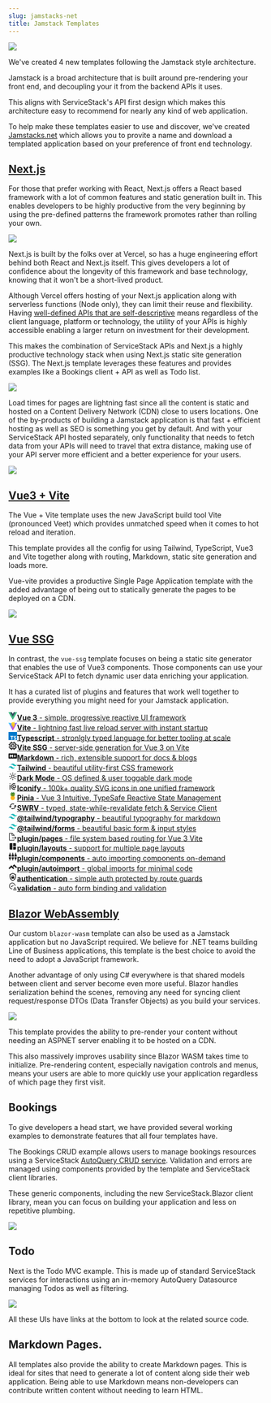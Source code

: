 ```yaml
---
slug: jamstacks-net
title: Jamstack Templates
---
```


[![](/images/jamstack/jamstacks-net-title.png)](https://jamstacks.net)

We've created 4 new templates following the Jamstack style architecture. 

Jamstack is a broad architecture that is built around pre-rendering your front end, and decoupling your it from the backend APIs it uses.

This aligns with ServiceStack's API first design which makes this architecture easy to recommend for nearly any kind of web application.

To help make these templates easier to use and discover, we've created [Jamstacks.net](https://jamstacks.net) which allows you to provite a name and download a templated application based on your preference of front end technology.

## [Next.js](https://nextjs.jamstacks.net)

For those that prefer working with React, Next.js offers a React based framework with a lot of common features and static generation built in.
This enables developers to be highly productive from the very beginning by using the pre-defined patterns the framework promotes rather than rolling your own.

<img src="/images/jamstack/next-black.svg" class="mx-auto block" />

Next.js is built by the folks over at Vercel, so has a huge engineering effort behind both React and Next.js itself. This gives developers a lot of confidence about the longevity of this framework and base technology, knowing that it won't be a short-lived product.

Although Vercel offers hosting of your Next.js application along with serverless functions (Node only), they can limit their reuse and flexibility.
Having [well-defined APIs that are self-descriptive](/add-servicestack-reference) means regardless of the client language, platform or technology, the utility of your APIs is highly accessible enabling a larger return on investment for their development.

This makes the combination of ServiceStack APIs and Next.js a highly productive technology stack when using Next.js static site generation (SSG).
The Next.js template leverages these features and provides examples like a Bookings client + API as well as Todo list.

[![](/images/jamstack/nextjs-bookings.png)](https://nextjs.jamstacks.net/bookings-crud)

Load times for pages are lightning fast since all the content is static and hosted on a Content Delivery Network (CDN) close to users locations.
One of the by-products of building a Jamstack application is that fast + efficient hosting as well as SEO is something you get by default.
And with your ServiceStack API hosted separately, only functionality that needs to fetch data from your APIs will need to travel that extra distance, 
making use of your API server more efficient and a better experience for your users.

![](/images/jamstack/cdn-world-view.png)

## [Vue3 + Vite](https://vue-vite.jamstacks.net)

The Vue + Vite template uses the new JavaScript build tool Vite (pronounced Veet) which provides unmatched speed when it comes to hot reload and iteration.

This template provides all the config for using Tailwind, TypeScript, Vue3 and Vite together along with routing, Markdown, static site generation and loads more.

Vue-vite provides a productive Single Page Application template with the added advantage of being out to statically generate the pages to be deployed on a CDN.

![](/images/jamstack/vue-vite-tech.png)
## [Vue SSG](https://vue-ssg.jamstacks.net)

In contrast, the `vue-ssg` template focuses on being a static site generator that enables the use of Vue3 components.
Those components can use your ServiceStack API to fetch dynamic user data enriching your application.

It has a curated list of plugins and features that work well together to provide everything you might need for your Jamstack application.

<div class="mb-8 md:mb-16 flex flex-wrap"><div class="flex my-2 sm:w-1/2 md:w-1/3"><svg width="1.2em" height="1.2em" preserveAspectRatio="xMidYMid meet" viewBox="0 0 256 221" class="w-7 h-7 mr-2" alt="Vue.js logo"><path d="M204.8 0H256L128 220.8L0 0h97.92L128 51.2L157.44 0h47.36z" fill="#41B883"></path><path d="M0 0l128 220.8L256 0h-51.2L128 132.48L50.56 0H0z" fill="#41B883"></path><path d="M50.56 0L128 133.12L204.8 0h-47.36L128 51.2L97.92 0H50.56z" fill="#35495E"></path></svg><a href="https://vuejs.org"><b>Vue 3</b> - simple, progressive reactive UI framework </a></div><div class="flex my-2 sm:w-1/2 md:w-1/3"><svg width="1.2em" height="1.2em" preserveAspectRatio="xMidYMid meet" viewBox="0 0 256 257" class="w-7 h-7 mr-2" alt="Vite logo"><defs><linearGradient x1="-.828%" y1="7.652%" x2="57.636%" y2="78.411%" id="uicons-sd4fe4o1fc"><stop stop-color="#41D1FF" offset="0%"></stop><stop stop-color="#BD34FE" offset="100%"></stop></linearGradient><linearGradient x1="43.376%" y1="2.242%" x2="50.316%" y2="89.03%" id="uicons-hz6t10qaab"><stop stop-color="#FFEA83" offset="0%"></stop><stop stop-color="#FFDD35" offset="8.333%"></stop><stop stop-color="#FFA800" offset="100%"></stop></linearGradient></defs><path d="M255.153 37.938L134.897 252.976c-2.483 4.44-8.862 4.466-11.382.048L.875 37.958c-2.746-4.814 1.371-10.646 6.827-9.67l120.385 21.517a6.537 6.537 0 0 0 2.322-.004l117.867-21.483c5.438-.991 9.574 4.796 6.877 9.62z" fill="url(#uicons-sd4fe4o1fc)"></path><path d="M185.432.063L96.44 17.501a3.268 3.268 0 0 0-2.634 3.014l-5.474 92.456a3.268 3.268 0 0 0 3.997 3.378l24.777-5.718c2.318-.535 4.413 1.507 3.936 3.838l-7.361 36.047c-.495 2.426 1.782 4.5 4.151 3.78l15.304-4.649c2.372-.72 4.652 1.36 4.15 3.788l-11.698 56.621c-.732 3.542 3.979 5.473 5.943 2.437l1.313-2.028l72.516-144.72c1.215-2.423-.88-5.186-3.54-4.672l-25.505 4.922c-2.396.462-4.435-1.77-3.759-4.114l16.646-57.705c.677-2.35-1.37-4.583-3.769-4.113z" fill="url(#uicons-hz6t10qaab)"></path></svg><a href="https://vitejs.dev"><b>Vite</b> - lightning fast live reload server with instant startup </a></div><div class="flex my-2 sm:w-1/2 md:w-1/3"><svg width="1.2em" height="1.2em" preserveAspectRatio="xMidYMid meet" viewBox="0 0 256 256" class="w-7 h-7 mr-2" alt="Typescript logo"><path fill="#007ACC" d="M0 128v128h256V0H0z"></path><path d="M56.611 128.85l-.081 10.483h33.32v94.68H113.42v-94.68h33.32v-10.28c0-5.69-.122-10.444-.284-10.566c-.122-.162-20.399-.244-44.983-.203l-44.739.122l-.122 10.443z" fill="#FFF"></path><path d="M206.567 118.108c6.501 1.626 11.459 4.51 16.01 9.224c2.357 2.52 5.851 7.112 6.136 8.209c.08.325-11.053 7.802-17.798 11.987c-.244.163-1.22-.894-2.317-2.52c-3.291-4.794-6.745-6.867-12.028-7.232c-7.76-.529-12.759 3.535-12.718 10.32c0 1.992.284 3.17 1.097 4.796c1.707 3.535 4.876 5.648 14.832 9.955c18.326 7.884 26.168 13.085 31.045 20.48c5.445 8.25 6.664 21.415 2.966 31.208c-4.063 10.646-14.14 17.88-28.323 20.277c-4.388.772-14.79.65-19.504-.203c-10.28-1.829-20.033-6.908-26.047-13.572c-2.357-2.601-6.949-9.387-6.664-9.875c.122-.162 1.178-.812 2.356-1.503c1.138-.65 5.446-3.13 9.509-5.486l7.355-4.267l1.544 2.276c2.154 3.291 6.867 7.802 9.712 9.305c8.167 4.308 19.383 3.698 24.909-1.26c2.357-2.153 3.332-4.388 3.332-7.68c0-2.966-.366-4.266-1.91-6.5c-1.99-2.845-6.054-5.243-17.595-10.24c-13.206-5.69-18.895-9.225-24.096-14.833c-3.007-3.25-5.852-8.452-7.03-12.8c-.975-3.616-1.22-12.678-.447-16.335c2.723-12.76 12.353-21.658 26.25-24.3c4.51-.853 14.994-.528 19.424.57z" fill="#FFF"></path></svg><a href="https://www.typescriptlang.org"><b>Typescript</b> - stronlgly typed language for better tooling at scale </a></div><div class="flex my-2 sm:w-1/2 md:w-1/3"><svg width="1.2em" height="1.2em" preserveAspectRatio="xMidYMid meet" viewBox="0 0 16 16" class="w-7 h-7 mr-2" alt="Vue SSG"><path fill-rule="evenodd" d="M6.5.75a.75.75 0 0 0-1.5 0V2H3.75A1.75 1.75 0 0 0 2 3.75V5H.75a.75.75 0 0 0 0 1.5H2v3H.75a.75.75 0 0 0 0 1.5H2v1.25c0 .966.784 1.75 1.75 1.75H5v1.25a.75.75 0 0 0 1.5 0V14h3v1.25a.75.75 0 0 0 1.5 0V14h1.25A1.75 1.75 0 0 0 14 12.25V11h1.25a.75.75 0 0 0 0-1.5H14v-3h1.25a.75.75 0 0 0 0-1.5H14V3.75A1.75 1.75 0 0 0 12.25 2H11V.75a.75.75 0 0 0-1.5 0V2h-3V.75zm5.75 11.75h-8.5a.25.25 0 0 1-.25-.25v-8.5a.25.25 0 0 1 .25-.25h8.5a.25.25 0 0 1 .25.25v8.5a.25.25 0 0 1-.25.25zM5.75 5a.75.75 0 0 0-.75.75v4.5c0 .414.336.75.75.75h4.5a.75.75 0 0 0 .75-.75v-4.5a.75.75 0 0 0-.75-.75h-4.5zm.75 4.5v-3h3v3h-3z" fill="currentColor"></path></svg><a href="https://github.com/antfu/vite-ssg"><b>Vite SSG</b> - server-side generation for Vue 3 on Vite </a></div><div class="flex my-2 sm:w-1/2 md:w-1/3"><svg width="1.2em" height="1.2em" preserveAspectRatio="xMidYMid meet" viewBox="0 0 24 24" class="w-7 h-7 mr-2" alt="Markdown logo"><path d="M22.27 19.385H1.73A1.73 1.73 0 0 1 0 17.655V6.345a1.73 1.73 0 0 1 1.73-1.73h20.54A1.73 1.73 0 0 1 24 6.345v11.308a1.73 1.73 0 0 1-1.73 1.731zM5.769 15.923v-4.5l2.308 2.885l2.307-2.885v4.5h2.308V8.078h-2.308l-2.307 2.885l-2.308-2.885H3.46v7.847zM21.232 12h-2.309V8.077h-2.307V12h-2.308l3.461 4.039z" fill="currentColor"></path></svg><a href="https://www.markdownguide.org"><b>Markdown</b> - rich, extensible support for docs &amp; blogs </a></div><div class="flex my-2 sm:w-1/2 md:w-1/3"><svg width="1.2em" height="1.2em" preserveAspectRatio="xMidYMid meet" viewBox="0 0 256 154" class="w-7 h-7 mr-2" alt="Tailwind logo"><defs><linearGradient x1="-2.778%" y1="32%" x2="100%" y2="67.556%" id="uicons-h84677tqxb"><stop stop-color="#2298BD" offset="0%"></stop><stop stop-color="#0ED7B5" offset="100%"></stop></linearGradient></defs><path d="M128 0C93.867 0 72.533 17.067 64 51.2C76.8 34.133 91.733 27.733 108.8 32c9.737 2.434 16.697 9.499 24.401 17.318C145.751 62.057 160.275 76.8 192 76.8c34.133 0 55.467-17.067 64-51.2c-12.8 17.067-27.733 23.467-44.8 19.2c-9.737-2.434-16.697-9.499-24.401-17.318C174.249 14.743 159.725 0 128 0zM64 76.8C29.867 76.8 8.533 93.867 0 128c12.8-17.067 27.733-23.467 44.8-19.2c9.737 2.434 16.697 9.499 24.401 17.318C81.751 138.857 96.275 153.6 128 153.6c34.133 0 55.467-17.067 64-51.2c-12.8 17.067-27.733 23.467-44.8 19.2c-9.737-2.434-16.697-9.499-24.401-17.318C110.249 91.543 95.725 76.8 64 76.8z" fill="url(#uicons-h84677tqxb)"></path></svg><a href="https://tailwindcss.com"><b>Tailwind</b> - beautiful utility-first CSS framework </a></div><div class="flex my-2 sm:w-1/2 md:w-1/3"><svg width="1.2em" height="1.2em" preserveAspectRatio="xMidYMid meet" viewBox="0 0 32 32" class="w-7 h-7 mr-2" alt="Sun"><path d="M16 12.005a4 4 0 1 1-4 4a4.005 4.005 0 0 1 4-4m0-2a6 6 0 1 0 6 6a6 6 0 0 0-6-6z" fill="currentColor"></path><path d="M5.394 6.813l1.414-1.415l3.506 3.506L8.9 10.318z" fill="currentColor"></path><path d="M2 15.005h5v2H2z" fill="currentColor"></path><path d="M5.394 25.197L8.9 21.691l1.414 1.415l-3.506 3.505z" fill="currentColor"></path><path d="M15 25.005h2v5h-2z" fill="currentColor"></path><path d="M21.687 23.106l1.414-1.415l3.506 3.506l-1.414 1.414z" fill="currentColor"></path><path d="M25 15.005h5v2h-5z" fill="currentColor"></path><path d="M21.687 8.904l3.506-3.506l1.414 1.415l-3.506 3.505z" fill="currentColor"></path><path d="M15 2.005h2v5h-2z" fill="currentColor"></path></svg><a href="#"><b>Dark Mode</b> - OS defined &amp; user toggable dark mode </a></div><div class="flex my-2 sm:w-1/2 md:w-1/3"><svg width="1.2em" height="1.2em" preserveAspectRatio="xMidYMid meet" viewBox="0 0 24 24" class="w-7 h-7 mr-2" alt="Iconify logo"><g fill="none"><path d="M4 7v14" stroke="currentColor" stroke-width="2" class="il-md-length-15 il-md-duration-2 il-md-delay-0"></path><path d="M4 3v2" stroke="currentColor" stroke-width="2" class="il-md-length-15 il-md-duration-2 il-md-delay-0"></path><path d="M18 4.252a8 8 0 1 0 0 15.496" stroke="currentColor" stroke-width="2" stroke-linecap="round" class="il-md-length-40 il-md-duration-3 il-md-delay-2"></path><path d="M16 8a4 4 0 1 0 0 8a4 4 0 0 0 0-8z" stroke="currentColor" stroke-width="2" stroke-linecap="round" class="il-md-length-40 il-md-duration-5 il-md-delay-5"></path></g></svg><a href="https://iconify.design"><b>Iconify</b> - 100k+ quality SVG icons in one unified framework </a></div><div class="flex my-2 sm:w-1/2 md:w-1/3"><svg width="1.2em" height="1.2em" preserveAspectRatio="xMidYMid meet" viewBox="0 0 128 128" class="w-7 h-7 mr-2" alt="Pinia logo"><path d="M64.36 54.09c-15.61-.56-28.51 9.61-31.55 29.94c-3.06 20.45 6.76 40.38 31.26 39.93c26.04-.47 34.07-21.65 30.62-41.26c-3.94-22.28-16.97-28.12-30.33-28.61z" fill="#ffbe1f"></path><path d="M77.01 72.23c-2.19-.06-6.91 4.64-7.85 5.69c-1.9 2.13-.5 4.24 1.69 3.18c2.11-1.02 5.38-3.28 6.2-3.29c.88-.01 3.42 1.67 4.49 2.48c3.08 2.3 4.79-.11 2.9-2.42c-1.06-1.29-4.92-5.57-7.43-5.64z" fill="#f79429"></path><path d="M50.92 72.29c-2.5-.13-8.08 5.56-8.38 5.88c-1.59 1.74-.11 3.75 2.01 2.85c1.22-.52 5.08-3.1 6.01-3.07c.69.02 2.19 1.14 4.35 2.55c3.54 2.3 5.49-.08 3.15-2.62c-2.36-2.56-4.97-5.48-7.14-5.59z" fill="#f79429"></path><path d="M40.09 86.26c-1.45-.1-4.41 2.6-5.24 3.52c-.83.92-1.5 1.73-.87 2.7c.43.66 1.78.69 2.8.11c1.31-.74 2.66-1.47 3.17-1.45c.83.04 4.12 2.95 5.14 3.82c2.66 2.25 4.35-.77 2.88-2.51c-1.57-1.86-5.2-6-7.88-6.19z" fill="#f79429"></path><path d="M64.13 86.5c-2.78-.04-7.96 5.49-8.75 6.41c-1.91 2.23-.46 5.2 2.51 3.12c.89-.63 4.63-3.84 5.98-3.74c.86.07 3.79 2.37 5.8 3.78c2.68 1.89 4.49-.29 2.64-2.77c-.83-1.12-5.11-6.76-8.18-6.8z" fill="#f79429"></path><path d="M87.35 85.87c-1.61-.09-7.02 5.6-7.94 6.8c-1.59 2.08.15 4.06 2.59 2.33c1.73-1.23 5.32-3.94 5.69-3.96c.53-.04 1.95 1.03 3.04 1.66c1.17.68 2.51.62 2.92-.15c.56-1.04-.27-2.06-1.12-2.85c-1.42-1.34-3.78-3.75-5.18-3.83z" fill="#f79429"></path><path d="M76.5 101.91c-2.9.05-7.07 4.98-7.83 6.25c-1.45 2.44.78 3.46 2.03 2.84c1.89-.95 3.93-3.16 5.95-3.53c.87-.16 3.69 2.07 4.43 2.53c3.68 2.3 5.01-.81 2.58-3.22c-1.75-1.73-5.07-4.91-7.16-4.87z" fill="#f79429"></path><path d="M51.76 101.82c-2.04-.1-6.92 4.33-8.14 5.51c-1.64 1.6-.45 4.26 2.15 3c2.27-1.1 4.99-2.78 5.75-2.74c.96.05 3.03 1.66 4.26 2.5c3.66 2.52 5.24-.25 2.96-2.89c-1.63-1.87-4.78-5.27-6.98-5.38z" fill="#f79429"></path><path d="M25.53 23.68c-.91-1.17 4.1-3.87 9.38-4.02c6.63-.19 12.71 1.57 12.71 1.57s.55-4.36-2.95-9.24c-2.4-3.35-3.49-5.01-3.42-6.2c.07-1.2 5.27-1.93 12.2 1.16c5.79 2.58 10.29 7.5 10.29 7.5s3.66-5.12 8.48-7.59C77.82 4 84.68 3.51 85.28 4.64c.46.86-1.72 3.38-3.15 6.62c-2.25 5.08-2.12 9.27-2.12 9.27s4.66-3.4 9.66-4.4c2.54-.51 10.03-.97 9.53.86c-.08.29-12.88 9.28-12.88 9.28l-1.91 9.35s6.79-3.88 12.84-3.17c3.13.37 2.61 1.35 2.61 1.35l-14.52 8.24l-2.16 7.13s4.07-1.02 8.03-1.07c1.91-.02 5.04.48 5.19 1.45c.2 1.25-8.75 5.67-8.75 5.67l-24.09 9.76l-22.87-8.28s-10.27-1.62-10.27-2.74c0-1.13 2.05-2.01 5.13-2.49c3.56-.56 7.22-.36 7.22-.36L32.2 44.1s-6.5-.61-7.06-1.88c-.56-1.27 2.92-3.59 5.05-4.21c5.39-1.58 11.53-.32 11.53-.32l-3.47-9.29c-.02-.03-11.73-3.45-12.72-4.72z" fill="#2f7c31"></path><path d="M54.36 33.59c.54.27 1.94-3.05 3.67-5.18c2.52-3.11 5.8-5.44 6.37-5.44c.55 0 3.12 1.95 5.35 4.62c2.7 3.24 3.91 5.95 4.18 6.08c1 .49 4.24-5.22 10.48-10.04c5.39-4.17 14.34-7.9 14.81-6.64c.15.41-4.44 3.43-8.84 9.55c-4.83 6.71-4.36 13.94-4.36 13.94s5.53-3.97 7.31-4.89c1.49-.77 7.14-2.94 6.5-1.73c-.46.86-5.86 6.24-8.96 9.19c-4.88 4.62-6.32 11.51-5.85 11.9c.54.45 4.17-2.24 6.36-3.47c2.08-1.17 5.02-2.12 5-1.92c-.13 1.47-5.43 5.29-9.16 8.64c-2.76 2.47-8.1 9.52-23.31 9.27c-12.57-.2-19.92-6.78-24.5-9.24c-3.16-1.7-9.04-3.6-8.97-4.18c.04-.32 2.8-.54 4.66-.31c5.14.62 8.44 2.17 8.79 1.72c.36-.46-4.55-6.68-13.03-10.46c-4.09-1.83-5.88-2.3-5.8-3.12c.03-.36 2.59-.83 5.85-.94c5.78-.19 11.28 1.85 11.79 1.91c1.2.15-3.65-8.26-6.4-11.54c-4.36-5.21-11.16-6.6-10.88-7.91c.15-.71 8.07-.81 14.57 1.63c6.77 2.52 13.2 7.98 14.37 8.56z" fill="#709921"></path><path d="M64.38 38.24c-.61.08-3.02 1.38-6.19 4.71c-3.75 3.93-5.07 8.18-4.2 8.9c1.17.96 2.8-.87 5.04-2.45c2.64-1.86 4.78-2.87 5.24-2.87c.46 0 2.52 1.3 4.25 2.61c2.15 1.64 4.01 3.41 4.96 2.81c1.6-.99-.62-6.17-3.12-9c-2.66-3.02-5.45-4.78-5.98-4.71z" fill="#2f7c31"></path></svg><a href="https://pinia.esm.dev"><b>Pinia</b> - Vue 3 Intuitive, TypeSafe Reactive State Management </a></div><div class="flex my-2 sm:w-1/2 md:w-1/3"><svg width="1.2em" height="1.2em" preserveAspectRatio="xMidYMid meet" viewBox="0 0 24 24" class="w-7 h-7 mr-2" alt="Cache Icon"><path d="M19 8l-4 4h3a6 6 0 0 1-6 6c-1 0-1.97-.25-2.8-.7l-1.46 1.46A7.93 7.93 0 0 0 12 20a8 8 0 0 0 8-8h3M6 12a6 6 0 0 1 6-6c1 0 1.97.25 2.8.7l1.46-1.46A7.93 7.93 0 0 0 12 4a8 8 0 0 0-8 8H1l4 4l4-4" fill="currentColor"></path></svg><a href="https://github.com/Kong/swrv"><b>SWRV</b> - typed, state-while-revalidate fetch &amp; Service Client </a></div><div class="flex my-2 sm:w-1/2 md:w-1/3"><svg width="1.2em" height="1.2em" preserveAspectRatio="xMidYMid meet" viewBox="0 0 256 154" class="w-7 h-7 mr-2" alt="Tailwind logo"><defs><linearGradient x1="-2.778%" y1="32%" x2="100%" y2="67.556%" id="uicons-vw55urjbyw"><stop stop-color="#2298BD" offset="0%"></stop><stop stop-color="#0ED7B5" offset="100%"></stop></linearGradient></defs><path d="M128 0C93.867 0 72.533 17.067 64 51.2C76.8 34.133 91.733 27.733 108.8 32c9.737 2.434 16.697 9.499 24.401 17.318C145.751 62.057 160.275 76.8 192 76.8c34.133 0 55.467-17.067 64-51.2c-12.8 17.067-27.733 23.467-44.8 19.2c-9.737-2.434-16.697-9.499-24.401-17.318C174.249 14.743 159.725 0 128 0zM64 76.8C29.867 76.8 8.533 93.867 0 128c12.8-17.067 27.733-23.467 44.8-19.2c9.737 2.434 16.697 9.499 24.401 17.318C81.751 138.857 96.275 153.6 128 153.6c34.133 0 55.467-17.067 64-51.2c-12.8 17.067-27.733 23.467-44.8 19.2c-9.737-2.434-16.697-9.499-24.401-17.318C110.249 91.543 95.725 76.8 64 76.8z" fill="url(#uicons-vw55urjbyw)"></path></svg><a href="https://tailwindcss-typography.vercel.app" style="outline-width: 0px !important; user-select: auto !important;"><b>@tailwind/typography</b> - beautiful typography for markdown </a></div><div class="flex my-2 sm:w-1/2 md:w-1/3"><svg width="1.2em" height="1.2em" preserveAspectRatio="xMidYMid meet" viewBox="0 0 256 154" class="w-7 h-7 mr-2" alt="Tailwind logo"><defs><linearGradient x1="-2.778%" y1="32%" x2="100%" y2="67.556%" id="uicons-zaa5omx9rb"><stop stop-color="#2298BD" offset="0%"></stop><stop stop-color="#0ED7B5" offset="100%"></stop></linearGradient></defs><path d="M128 0C93.867 0 72.533 17.067 64 51.2C76.8 34.133 91.733 27.733 108.8 32c9.737 2.434 16.697 9.499 24.401 17.318C145.751 62.057 160.275 76.8 192 76.8c34.133 0 55.467-17.067 64-51.2c-12.8 17.067-27.733 23.467-44.8 19.2c-9.737-2.434-16.697-9.499-24.401-17.318C174.249 14.743 159.725 0 128 0zM64 76.8C29.867 76.8 8.533 93.867 0 128c12.8-17.067 27.733-23.467 44.8-19.2c9.737 2.434 16.697 9.499 24.401 17.318C81.751 138.857 96.275 153.6 128 153.6c34.133 0 55.467-17.067 64-51.2c-12.8 17.067-27.733 23.467-44.8 19.2c-9.737-2.434-16.697-9.499-24.401-17.318C110.249 91.543 95.725 76.8 64 76.8z" fill="url(#uicons-zaa5omx9rb)"></path></svg><a href="https://github.com/tailwindlabs/tailwindcss-forms"><b>@tailwind/forms</b> - beautiful basic form &amp; input styles </a></div><div class="flex my-2 sm:w-1/2 md:w-1/3"><svg width="1.2em" height="1.2em" preserveAspectRatio="xMidYMid meet" viewBox="0 0 32 32" class="w-7 h-7 mr-2" alt="Plugin Pages"><path d="M13 21h13.17l-2.58 2.59L25 25l5-5l-5-5l-1.41 1.41L26.17 19H13v2z" fill="currentColor"></path><path d="M22 14v-4a1 1 0 0 0-.29-.71l-7-7A1 1 0 0 0 14 2H4a2 2 0 0 0-2 2v24a2 2 0 0 0 2 2h16a2 2 0 0 0 2-2v-2h-2v2H4V4h8v6a2 2 0 0 0 2 2h6v2zm-8-4V4.41L19.59 10z" fill="currentColor"></path></svg><a href="https://github.com/hannoeru/vite-plugin-pages"><b>plugin/pages</b> - file system based routing for Vue 3 Vite </a></div><div class="flex my-2 sm:w-1/2 md:w-1/3"><svg width="1.2em" height="1.2em" preserveAspectRatio="xMidYMid meet" viewBox="0 0 24 24" class="w-7 h-7 mr-2" alt="Plugin Layouts"><path d="M3 5v14a2 2 0 0 0 2 2h6V3H5a2 2 0 0 0-2 2zm16-2h-6v8h8V5c0-1.1-.9-2-2-2zm-6 18h6c1.1 0 2-.9 2-2v-6h-8v8z" fill="currentColor"></path></svg><a href="https://github.com/JohnCampionJr/vite-plugin-vue-layouts"><b>plugin/layouts</b> - support for multiple page layouts </a></div><div class="flex my-2 sm:w-1/2 md:w-1/3"><svg width="1.2em" height="1.2em" preserveAspectRatio="xMidYMid meet" viewBox="0 0 24 24" class="w-7 h-7 mr-2" alt="Plugin Layouts"><path d="M5 2c0-.55-.45-1-1-1s-1 .45-1 1v4H2c-.55 0-1 .45-1 1v5h6V7c0-.55-.45-1-1-1H5V2zm4 14c0 1.3.84 2.4 2 2.82V22c0 .55.45 1 1 1s1-.45 1-1v-3.18c1.16-.41 2-1.51 2-2.82v-2H9v2zm-8 0c0 1.3.84 2.4 2 2.82V22c0 .55.45 1 1 1s1-.45 1-1v-3.18C6.16 18.4 7 17.3 7 16v-2H1v2zM21 6V2c0-.55-.45-1-1-1s-1 .45-1 1v4h-1c-.55 0-1 .45-1 1v5h6V7c0-.55-.45-1-1-1h-1zm-8-4c0-.55-.45-1-1-1s-1 .45-1 1v4h-1c-.55 0-1 .45-1 1v5h6V7c0-.55-.45-1-1-1h-1V2zm4 14c0 1.3.84 2.4 2 2.82V22c0 .55.45 1 1 1s1-.45 1-1v-3.18c1.16-.41 2-1.51 2-2.82v-2h-6v2z" fill="currentColor"></path></svg><a href="https://github.com/antfu/unplugin-vue-components"><b>plugin/components</b> - auto importing components on-demand </a></div><div class="flex my-2 sm:w-1/2 md:w-1/3"><svg width="1.2em" height="1.2em" preserveAspectRatio="xMidYMid meet" viewBox="0 0 24 24" class="w-7 h-7 mr-2" alt="Plugin Layouts"><path d="M16.125 5.272l-4.511 4.475l2.684 2.659l1.827-1.813l5.19 5.145L24 13.079zM8.13 8.265L0 16.066l2.772 2.662l5.357-5.145l5.357 5.145l2.772-2.662z" fill="currentColor"></path></svg><a href="https://github.com/antfu/unplugin-auto-import"><b>plugin/autoimport</b> - global imports for minimal code </a></div><div class="flex my-2 sm:w-1/2 md:w-1/3"><svg width="1.2em" height="1.2em" preserveAspectRatio="xMidYMid meet" viewBox="0 0 24 24" class="w-7 h-7 mr-2" alt="Auto validation"><path d="M21 11c0 5.55-3.84 10.74-9 12c-5.16-1.26-9-6.45-9-12V5l9-4l9 4v6m-9 10c3.75-1 7-5.46 7-9.78V6.3l-7-3.12L5 6.3v4.92C5 15.54 8.25 20 12 21m2.8-10V9.5C14.8 8.1 13.4 7 12 7S9.2 8.1 9.2 9.5V11c-.6 0-1.2.6-1.2 1.2v3.5c0 .7.6 1.3 1.2 1.3h5.5c.7 0 1.3-.6 1.3-1.2v-3.5c0-.7-.6-1.3-1.2-1.3m-1.3 0h-3V9.5c0-.8.7-1.3 1.5-1.3s1.5.5 1.5 1.3V11z" fill="currentColor"></path></svg><a href="https://docs.servicestack.net/auth"><b>authentication</b> - simple auth protected by route guards </a></div><div class="flex my-2 sm:w-1/2 md:w-1/3"><svg width="1.2em" height="1.2em" preserveAspectRatio="xMidYMid meet" viewBox="0 0 32 32" class="w-7 h-7 mr-2" alt="Auto validation"><path d="M14 24a10 10 0 1 1 10-10h2a12 12 0 1 0-12 12z" fill="currentColor"></path><path d="M12 15.59L9.41 13L8 14.41l4 4l7-7L17.59 10L12 15.59z" fill="currentColor"></path><path d="M27.38 28h-6.762L24 21.236zM24 18a1 1 0 0 0-.895.553l-5 10A1 1 0 0 0 19 30h10a1 1 0 0 0 .921-1.39l-5.026-10.057A1 1 0 0 0 24 18z" fill="currentColor"></path></svg><a href="https://docs.servicestack.net/validation"><b>validation</b> - auto form binding and validation </a></div></div>

## [Blazor WebAssembly](https://blazor-wasm.jamstacks.net)

Our custom `blazor-wasm` template can also be used as a Jamstack application but no JavaScript required.
We believe for .NET teams building Line of Business applications, this template is the best choice to avoid the need 
to adopt a JavaScript framework. 

Another advantage of only using C# everywhere is that shared models between client and server 
become even more useful. Blazor handles serialization behind the scenes, removing any need for syncing client request/response DTOs (Data Transfer Objects) as you build your services. 

![](/images/jamstack/blazor-wasm/blazor-wasm-bookings1.gif)

This template provides the ability to pre-render your content without needing an ASPNET server enabling it to
be hosted on a CDN.

This also massively improves usability since Blazor WASM takes time to initialize.
Pre-rendering content, especially navigation controls and menus, means your users are able to
more quickly use your application regardless of which page they first visit.

## Bookings

To give developers a head start, we have provided several working examples to demonstrate features that all four templates have.

The Bookings CRUD example allows users to manage bookings resources using a ServiceStack [AutoQuery CRUD service](https://docs.servicestack.net/autoquery-crud).
Validation and errors are managed using components provided by the template and ServiceStack client libraries.

These generic components, including the new ServiceStack.Blazor client library, mean you can focus on building your application and less on repetitive plumbing.

![](/images/jamstack/bookings-comparison.png)

## Todo

Next is the Todo MVC example. This is made up of standard ServiceStack services for interactions using an in-memory AutoQuery Datasource managing Todos as well as filtering.

![](/images/jamstack/todomvc-comparison.png)

All these UIs have links at the bottom to look at the related source code.

## Markdown Pages.

All templates also provide the ability to create Markdown pages. This is ideal for sites that need to generate a lot of content along side their web application.
Being able to use Markdown means non-developers can contribute written content without needing to learn HTML.